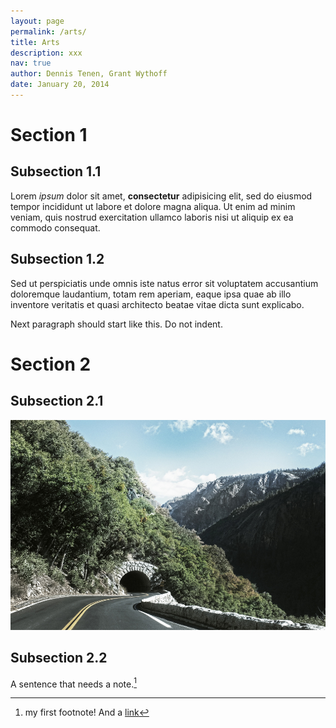 ```yaml
---
layout: page
permalink: /arts/
title: Arts
description: xxx
nav: true
author: Dennis Tenen, Grant Wythoff
date: January 20, 2014
---
```


# Section 1

## Subsection 1.1

Lorem *ipsum* dolor sit amet, **consectetur** adipisicing elit, sed do eiusmod tempor incididunt ut labore et dolore magna aliqua. Ut enim ad minim veniam, quis nostrud exercitation ullamco laboris nisi ut aliquip ex ea commodo consequat.

## Subsection 1.2

Sed ut perspiciatis unde omnis iste natus error sit voluptatem accusantium doloremque laudantium, totam rem aperiam, eaque  ipsa quae ab illo inventore veritatis et quasi architecto beatae vitae dicta sunt explicabo.

Next paragraph should start like this. Do not indent.

# Section 2

## Subsection 2.1

![image caption](../assets/img/1.jpg)

## Subsection 2.2

A sentence that needs a note.[^1]

[^1]: my first footnote! And a [link](https://www.eff.org/)